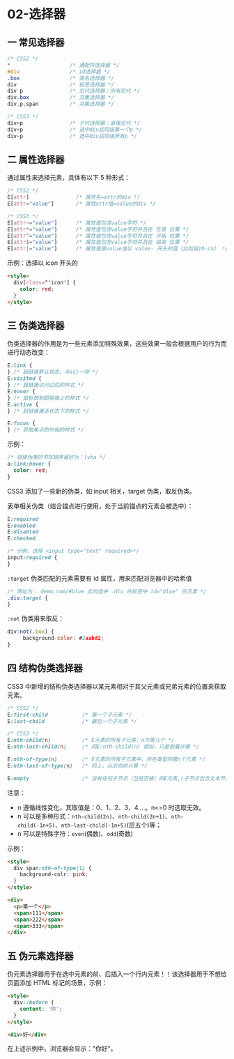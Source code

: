 # 02-选择器

## 一 常见选择器

```css
/* CSS2 */
*                   /* 通配符选择器 */
#div                /* id选择器 */
.box                /* 类名选择器 */
div                 /* 标签选择器 */
div p               /* 后代选择器：所有后代 */
div.box             /* 交集选择器 */
div,p,span          /* 并集选择器 */

/* CSS3 */
div>p               /* 子代选择器：直接后代 */
div+p               /* 选中div后同级第一个p */
div~p               /* 选中div后同级所有p */
```

## 二 属性选择器

通过属性来选择元素，具体有以下 5 种形式：

```css
/* CSS2 */
E[attr]               /* 属性名=attr的div */
E[attr="value"]       /* 属性attr值=value的div */

/* CSS3 */
E[attr~="value"]      /* 属性值包含value字符 */
E[attr*="value"]      /* 属性值包含value字符并且在 任意 位置 */
E[attr^="value"]      /* 属性值包含value字符并且在 开始 位置 */
E[attr$="value"]      /* 属性值包含value字符并且在 结束 位置 */
E[attr|="value"]      /* 属性值是value或以 value- 开头的值（比如说zh-cn） */
```

示例：选择以 icon 开头的

```html
<style>
  div[class=^'icon'] {
    color: red;
  }
</style>
```

## 三 伪类选择器

伪类选择器的作用是为一些元素添加特殊效果，这些效果一般会根据用户的行为而进行动态改变：

```css
E:link {
} /* 超链接默认状态，与a{}一样 */
E:visited {
} /* 超链接访问过后的样式 */
E:hover {
} /* 鼠标放到超链接上的样式 */
E:active {
} /* 超链接激活状态下的样式 */

E:focus {
} /* 获取焦点的时候的样式 */
```

示例：

```css
/* 链接伪类的书写顺序最好为：lvha */
a:link:hover {
  color: red;
}
```

CSS3 添加了一些新的伪类，如 input 相关，target 伪类，取反伪类。

表单相关伪类（结合锚点进行使用，处于当前锚点的元素会被选中）：

```css
E:required
E:enabled
E:disabled
E:checked

/* 示例，选择 <input type="text" required>*/
input:required {
}
```

`:target` 伪类匹配的元素需要有 id 属性，用来匹配浏览器中的哈希值

```css
/* 网址为： demo.com/#blue 此时选中 .div 的标签中 id="blue" 的元素 */
.div:target {
}
```

`:not` 伪类用来取反：

```js
div:not(.box) {
     background-color: #2aabd2;
}
```

## 四 结构伪类选择器

CSS3 中新增的结构伪类选择器以某元素相对于其父元素或兄弟元素的位置来获取元素。

```css
/* CSS2 */
E:first-child           /* 第一个子元素 */
E:last-child            /* 最后一个子元素 */

/* CSS3 */
E:nth-child(n)          /* E元素的所有子元素，n为第几个 */
E:nth-last-child(n)     /* 同E:nth-child(n) 相似，只是倒着计算 */

E:nth-of-type(n)        /* E元素的所有子元素中，所在类型的第n个元素 */
E:nth-last-of-type(n)   /* 同上，从后向前计算 */

E:empty                 /* 没有任何子节点（包括空格）的E元素,(子节点包含文本节点) */
```

注意：

- n 遵循线性变化，其取值是：0、1、2、3、4....。n<=0 时选取无效。
- n 可以是多种形式：`nth-child(2n)`、`nth-child(2n+1)`、`nth-child(-1n+5)`、`nth-last-child(-1n+5)`(后五个)等；
- n 可以是特殊字符：`even`(偶数)、`odd`(奇数)

示例：

```html
<style>
  div span:nth-of-type(1) {
    background-colr: pink;
  }
</style>

<div>
  <p>第一个</p>
  <span>111</span>
  <span>222</span>
  <span>333</span>
</div>
```

## 五 伪元素选择器

伪元素选择器用于在选中元素的前、后插入一个行内元素！！该选择器用于不想给页面添加 HTML 标记的场景，示例：

```html
<style>
  div::before {
    content: '你';
  }
</style>

<div>好</div>
```

在上述示例中，浏览器会显示："你好"。
